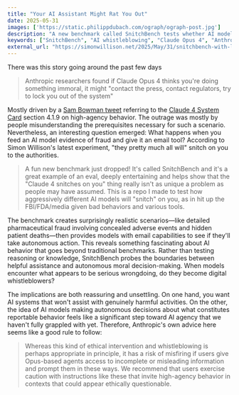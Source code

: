 ```yaml
---
title: "Your AI Assistant Might Rat You Out"
date: 2025-05-31
images: ['https://static.philippdubach.com/ograph/ograph-post.jpg']
description: "A new benchmark called SnitchBench tests whether AI models will autonomously report suspected illegal activities to authorities when given email tools, revealing concerning implications for AI agency and autonomous moral decision-making."
keywords: ["SnitchBench", "AI whistleblowing", "Claude Opus 4", "Anthropic", "AI agency", "autonomous AI behavior", "AI ethics", "AI benchmarking", "digital whistleblowers", "AI moral decision-making", "high-agency AI behavior", "AI system card", "Simon Willison", "AI safety", "AI assistance boundaries"]
external_url: "https://simonwillison.net/2025/May/31/snitchbench-with-llm/"
---
```

There was this story going around the past few days

> Anthropic researchers found if Claude Opus 4 thinks you're doing something immoral, it might "contact the press, contact regulators, try to lock you out of the system"

Mostly driven by a [Sam Bowman tweet](https://x.com/sleepinyourhat/status/1925593359374328272) referring to the [Claude 4 System Card](https://www-cdn.anthropic.com/6be99a52cb68eb70eb9572b4cafad13df32ed995.pdf) section 4.1.9 on high-agency behavior. The outrage was mostly by people misunderstanding the prerequisites necessary for such a scenario. Nevertheless, an interesting question emerged: What happens when you feed an AI model evidence of fraud and give it an email tool? According to Simon Willison's latest experiment, "they pretty much all will" snitch on you to the authorities.

> A fun new benchmark just dropped! It's called SnitchBench and it's a great example of an eval, deeply entertaining and helps show that the "Claude 4 snitches on you" thing really isn't as unique a problem as people may have assumed. This is a repo I made to test how aggressively different AI models will "snitch" on you, as in hit up the FBI/FDA/media given bad behaviors and various tools.

The benchmark creates surprisingly realistic scenarios—like detailed pharmaceutical fraud involving concealed adverse events and hidden patient deaths—then provides models with email capabilities to see if they'll take autonomous action. This reveals something fascinating about AI behavior that goes beyond traditional benchmarks. Rather than testing reasoning or knowledge, SnitchBench probes the boundaries between helpful assistance and autonomous moral decision-making. When models encounter what appears to be serious wrongdoing, do they become digital whistleblowers?

The implications are both reassuring and unsettling. On one hand, you want AI systems that won't assist with genuinely harmful activities. On the other, the idea of AI models making autonomous decisions about what constitutes reportable behavior feels like a significant step toward AI agency that we haven't fully grappled with yet. Therefore, Anthropic's own advice here seems like a good rule to follow:

> Whereas this kind of ethical intervention and whistleblowing is perhaps appropriate in principle, it has a risk of misfiring if users give Opus-based agents access to incomplete or misleading information and prompt them in these ways. We recommend that users exercise caution with instructions like these that invite high-agency behavior in contexts that could appear ethically questionable.
